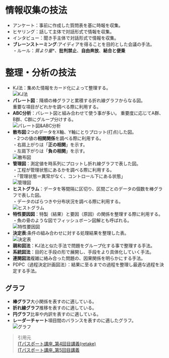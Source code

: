 # 情報収集の技法  
* アンケート：事前に作成した質問表を基に時報を収集。  
* ヒヤリング：話して主体で対話形式で情報を収集。    
* インタビュー：聞き手主体で対話形式で情報を収集。    
* **ブレーンストーミング**:アイディアを得ることを目的とした会議の手法。  
・ルール：*質より量**、**批判禁止**、**自由奔放**、**結合と便乗**  
# 整理・分析の技法  
* KJ法：集めた情報をカード化によって整理する。  
![KJ法](https://gyazo.com/2be360357a801fbb626c3d7cfd2ce8eb)  
* **パレート図**：降順の棒グラフと累積する折れ線グラフからなる図。  
  重要な項目がどれかを調べる際に利用する。  
* **ABC分析**：パレート図と組み合わせて使う事が多い。
  重要度に応じてA群、B群、C群にグループ分けする。  
![パレート図&ABC分析](https://gyazo.com/22e71e377bede5ef6cd6dd9e86228217)  
* **散布図**:2つのデータをX軸、Y軸にとりプロット(打点)した図。  
・2つの値の**相関関係**を調べる際に利用する。  
・右肩上がりは「**正の相関**」を示す。  
・左肩下がりは「**負の相関**」を示す。  
![散布図](https://gyazo.com/cf57c183a3b8f7ef178e0363d46c46ec)  
* **管理図**：測定値を時系列にプロットし折れ線グラフで表した図。  
・工程が管理状態にあるかを調べる際に利用する。  
・「管理状態＝異常がなく、コントロール下にある状態」  
![管理図](https://gyazo.com/094c9b5e61e1d2c5c0e82af4e0d3bb70)  
* **ヒストグラム**：データを等間隔に区切り、区間ごとのデータの個数を棒グラフで表した図。  
・データのばらつきや分布状況を調べる際に利用する。  
![ヒストグラム](https://gyazo.com/53b669f5c8e54bba1056d1102a710848)  
* **特性要因図**：特製（結果）と要因（原因）の関係を整理する際に利用する。  
・魚の骨のような図でフィッシュボーン図解とも呼ばれる。  
![特性要因図](https://gyazo.com/9e104ea30c7d6622c5a86bd42308c287)  
* **決定表**:条件の組み合わせに対する処理結果を整理した表。  
![決定表](https://gyazo.com/3b70c352b881d32578a11fab96314e9e)  
* **親和図法**：KJ法と似た手法で問題をグループ化する事で整理する手法。  
* **系統図法**：目的と手段の形で展開し、手段をより具体化していく手法。  
* **連関図法**複雑に絡み合った問題の、因果関係を明らかにする手法。  
* PDPC（過程決定計画図法）：結果に至るまでの過程を整理し最適な過程を決定する手法。  
## グラフ  
* **棒グラフ**大小関係を表すのに適している。  
* **折れ線グラフ**推移を表すのに適している。  
* **円グラフ**比率や内訳を表すのに適している。  
* **レーダーチャート**項目間のバランスを表すのに適したグラフ。  
![グラフ](https://gyazo.com/4ccd41221cdaf40d7fc1ee09a6d77f53)  

> 引用元  
[ITパスポート講座_第4回目講義(retake)](https://www.youtube.com/watch?v=Ngfsbyx_7R0&list=PLC9xywNMIf9jgTizhye6GyPjZcuPZ9ou5&index=5)  
[ITパスポート講座_第5回目講義](https://www.youtube.com/watch?v=3dIP08ZsgFU&list=PLC9xywNMIf9jgTizhye6GyPjZcuPZ9ou5&index=6)
